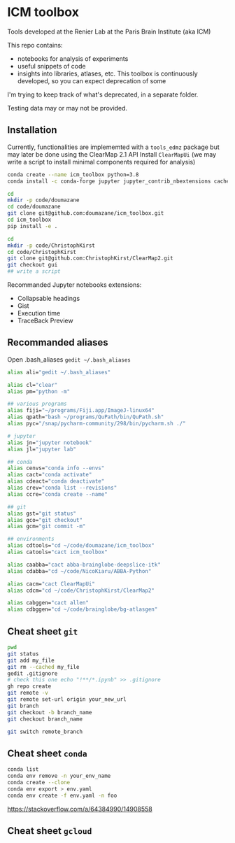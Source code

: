 # ICM toolbox
Tools developed at the Renier Lab at the Paris Brain Institute (aka ICM)

This repo contains: 
- notebooks for analysis of experiments
- useful snippets of code
- insights into libraries, atlases, etc.
This toolbox is continuously developed, so you can expect deprecation of some 

I'm trying to keep track of what's deprecated, in a separate folder.

Testing data may or may not be provided.


## Installation
Currently, functionalities are implememted with a `tools_edmz` package but may later be done using the ClearMap 2.1 API
Install `ClearMapUi` (we may write a script to install minimal components required for analysis)

```bash
conda create --name icm_toolbox python=3.8
conda install -c conda-forge jupyter jupyter_contrib_nbextensions cached_property numpy pandas matplotlib seaborn

cd
mkdir -p code/doumazane
cd code/doumazane
git clone git@github.com:doumazane/icm_toolbox.git
cd icm_toolbox
pip install -e .

cd
mkdir -p code/ChristophKirst
cd code/ChristophKirst
git clone git@github.com:ChristophKirst/ClearMap2.git
git checkout gui
## write a script
```

Recommanded Jupyter notebooks extensions: 
- Collapsable headings
- Gist
- Execution time
- TraceBack Preview

## Recommanded aliases
Open .bash_aliases
`gedit ~/.bash_aliases`

```bash
alias ali="gedit ~/.bash_aliases"

alias cl="clear"
alias pm="python -m"

## various programs
alias fiji="~/programs/Fiji.app/ImageJ-linux64"
alias qpath="bash ~/programs/QuPath/bin/QuPath.sh"
alias pyc="/snap/pycharm-community/298/bin/pycharm.sh ./"

# jupyter
alias jn="jupyter notebook"
alias jl="jupyter lab"

## conda
alias cenvs="conda info --envs"
alias cact="conda activate"
alias cdeact="conda deactivate"
alias crev="conda list --revisions"
alias ccre="conda create --name"

## git
alias gst="git status"
alias gco="git checkout"
alias gcm="git commit -m"

## environments
alias cdtools="cd ~/code/doumazane/icm_toolbox"
alias catools="cact icm_toolbox"

alias caabba="cact abba-brainglobe-deepslice-itk"
alias cdabba="cd ~/code/NicoKiaru/ABBA-Python"

alias cacm="cact ClearMapUi"
alias cdcm="cd ~/code/ChristophKirst/ClearMap2"

alias cabggen="cact allen"
alias cdbggen="cd ~/code/brainglobe/bg-atlasgen"
```

## Cheat sheet `git`
```bash
pwd
git status
git add my_file
git rm --cached my_file
gedit .gitignore
# check this one echo "!**/*.ipynb" >> .gitignore
gh repo create
git remote -v
git remote set-url origin your_new_url
git branch 
git checkout -b branch_name
git checkout branch_name 

git switch remote_branch
```

## Cheat sheet `conda`
```bash
conda list
conda env remove -n your_env_name
conda create --clone
conda env export > env.yaml
conda env create -f env.yaml -n foo
```
https://stackoverflow.com/a/64384990/14908558

## Cheat sheet `gcloud`

